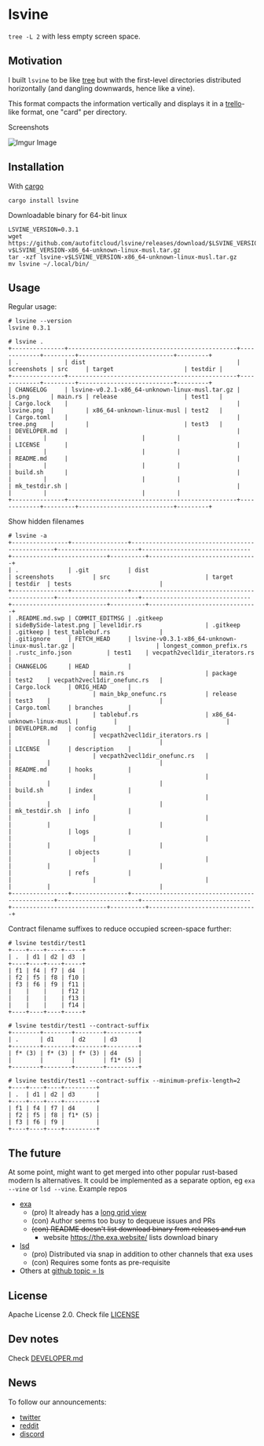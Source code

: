 # lsvine

`tree -L 2` with less empty screen space.


## Motivation

I built `lsvine` to be like [tree](https://en.wikipedia.org/wiki/Tree_(command)) but with the first-level directories distributed horizontally (and dangling downwards, hence like a vine).

This format compacts the information vertically and displays it in a [trello](https://trello.com/)-like format, one "card" per directory.

Screenshots

<!-- ![](screenshots/sideBySide.png?raw=true) -->

<!-- edit the image on imgur at https://imgur.com/a/CvTgoR7 in my shadi@autofitcloud.com account -->
![Imgur Image](http://i.imgur.com/5QYqemF.png)


## Installation

With [cargo](https://doc.rust-lang.org/cargo/)

```
cargo install lsvine
```

Downloadable binary for 64-bit linux

```
LSVINE_VERSION=0.3.1
wget https://github.com/autofitcloud/lsvine/releases/download/$LSVINE_VERSION/lsvine-v$LSVINE_VERSION-x86_64-unknown-linux-musl.tar.gz
tar -xzf lsvine-v$LSVINE_VERSION-x86_64-unknown-linux-musl.tar.gz
mv lsvine ~/.local/bin/
```


## Usage

Regular usage:

```
# lsvine --version
lsvine 0.3.1

# lsvine .
+---------------+------------------------------------------------+-------------+---------+---------------------------+---------+
| .             | dist                                           | screenshots | src     | target                    | testdir |
+---------------+------------------------------------------------+-------------+---------+---------------------------+---------+
| CHANGELOG     | lsvine-v0.2.1-x86_64-unknown-linux-musl.tar.gz | ls.png      | main.rs | release                   | test1   |
| Cargo.lock    |                                                | lsvine.png  |         | x86_64-unknown-linux-musl | test2   |
| Cargo.toml    |                                                | tree.png    |         |                           | test3   |
| DEVELOPER.md  |                                                |             |         |                           |         |
| LICENSE       |                                                |             |         |                           |         |
| README.md     |                                                |             |         |                           |         |
| build.sh      |                                                |             |         |                           |         |
| mk_testdir.sh |                                                |             |         |                           |         |
+---------------+------------------------------------------------+-------------+---------+---------------------------+---------+
```

Show hidden filenames

```
# lsvine -a
+----------------+----------------+------------------------------------------------+-----------------------+-------------------------------+---------------------------+----------+-------------------------------+
| .              | .git           | dist                                           | screenshots           | src                           | target                    | testdir  | tests                         |
+----------------+----------------+------------------------------------------------+-----------------------+-------------------------------+---------------------------+----------+-------------------------------+
| .README.md.swp | COMMIT_EDITMSG | .gitkeep                                       | sideBySide-latest.png | level1dir.rs                  | .gitkeep                  | .gitkeep | test_tablebuf.rs              |
| .gitignore     | FETCH_HEAD     | lsvine-v0.3.1-x86_64-unknown-linux-musl.tar.gz |                       | longest_common_prefix.rs      | .rustc_info.json          | test1    | vecpath2vecl1dir_iterators.rs |
| CHANGELOG      | HEAD           |                                                |                       | main.rs                       | package                   | test2    | vecpath2vecl1dir_onefunc.rs   |
| Cargo.lock     | ORIG_HEAD      |                                                |                       | main_bkp_onefunc.rs           | release                   | test3    |                               |
| Cargo.toml     | branches       |                                                |                       | tablebuf.rs                   | x86_64-unknown-linux-musl |          |                               |
| DEVELOPER.md   | config         |                                                |                       | vecpath2vecl1dir_iterators.rs |                           |          |                               |
| LICENSE        | description    |                                                |                       | vecpath2vecl1dir_onefunc.rs   |                           |          |                               |
| README.md      | hooks          |                                                |                       |                               |                           |          |                               |
| build.sh       | index          |                                                |                       |                               |                           |          |                               |
| mk_testdir.sh  | info           |                                                |                       |                               |                           |          |                               |
|                | logs           |                                                |                       |                               |                           |          |                               |
|                | objects        |                                                |                       |                               |                           |          |                               |
|                | refs           |                                                |                       |                               |                           |          |                               |
+----------------+----------------+------------------------------------------------+-----------------------+-------------------------------+---------------------------+----------+-------------------------------+
```

Contract filename suffixes to reduce occupied screen-space further:

```
# lsvine testdir/test1
+----+----+----+-----+
| .  | d1 | d2 | d3  |
+----+----+----+-----+
| f1 | f4 | f7 | d4  |
| f2 | f5 | f8 | f10 |
| f3 | f6 | f9 | f11 |
|    |    |    | f12 |
|    |    |    | f13 |
|    |    |    | f14 |
+----+----+----+-----+

# lsvine testdir/test1 --contract-suffix
+--------+--------+--------+---------+
| .      | d1     | d2     | d3      |
+--------+--------+--------+---------+
| f* (3) | f* (3) | f* (3) | d4      |
|        |        |        | f1* (5) |
+--------+--------+--------+---------+

# lsvine testdir/test1 --contract-suffix --minimum-prefix-length=2
+----+----+----+---------+
| .  | d1 | d2 | d3      |
+----+----+----+---------+
| f1 | f4 | f7 | d4      |
| f2 | f5 | f8 | f1* (5) |
| f3 | f6 | f9 |         |
+----+----+----+---------+
```


## The future

At some point, might want to get merged into other popular rust-based modern ls alternatives.
It could be implemented as a separate option, eg `exa --vine` or `lsd --vine`. Example repos

- [exa](https://github.com/ogham/exa)
    - (pro) It already has a [long grid view](https://the.exa.website/features/long-view#long-grid)
    - (con) Author seems too busy to dequeue issues and PRs
    - ~~(con) README doesn't list download binary from releases and run~~
        - website https://the.exa.website/ lists download binary
- [lsd](https://github.com/Peltoche/lsd)
    - (pro) Distributed via snap in addition to other channels that exa uses
    - (con) Requires some fonts as pre-requisite
- Others at [github topic = ls](https://github.com/topics/ls)



## License

Apache License 2.0. Check file [LICENSE](LICENSE)



## Dev notes

Check [DEVELOPER.md](DEVELOPER.md)


## News

To follow our announcements:

- [twitter](https://twitter.com/autofitcloud)
- [reddit](https://www.reddit.com/r/autofitcloud)
- [discord](https://discord.gg/56zmfDc)
